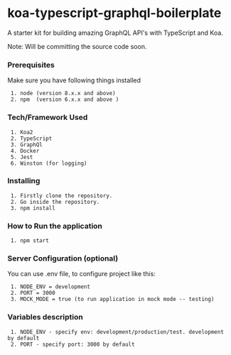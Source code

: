 # koa-typescript-graphql-boilerplate
A starter kit for building amazing GraphQL API's with TypeScript and Koa.

Note: Will be committing the source code soon.

### Prerequisites
Make sure you have following things installed
```
 1. node (version 8.x.x and above)
 2. npm  (version 6.x.x and above )
```

### Tech/Framework Used
```
 1. Koa2
 2. TypeScript
 3. GraphQl
 4. Docker
 5. Jest
 6. Winston (for logging)
```

### Installing
```
 1. Firstly clone the repository.
 2. Go inside the repository.
 3. npm install
```

### How to Run the application
```
 1. npm start
```

### Server Configuration (optional)
You can use .env file, to configure project like this:
```
 1. NODE_ENV = development
 2. PORT = 3000
 3. MOCK_MODE = true (to run application in mock mode -- testing)
```

### Variables description
```
 1. NODE_ENV - specify env: development/production/test. development by default
 2. PORT - specify port: 3000 by default
```
